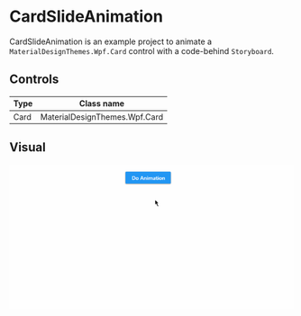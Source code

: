 ﻿# CardSlideAnimation

CardSlideAnimation is an example project to animate a `MaterialDesignThemes.Wpf.Card` control with a code-behind `Storyboard`.

## Controls

|Type|Class name|
|----|----|
|Card|MaterialDesignThemes.Wpf.Card|

## Visual

![Animated GIF of project output](Assets/CardSlideAnimation.gif)